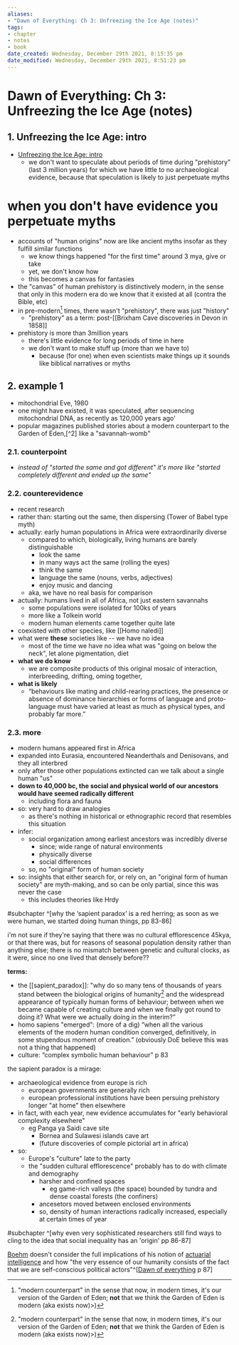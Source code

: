 ```yaml
---
aliases: 
- "Dawn of Everything: Ch 3: Unfreezing the Ice Age (notes)"
tags: 
- chapter
- notes
- book
date_created: Wednesday, December 29th 2021, 8:15:35 pm
date_modified: Wednesday, December 29th 2021, 8:51:23 pm
---
```


# Dawn of Everything: Ch 3: Unfreezing the Ice Age (notes)

## 1. Unfreezing the Ice Age: intro

- [Unfreezing the Ice Age: intro](unfreezing_the_ice_age_intro.md)
	- we don't want to speculate about periods of time during "prehistory" (last 3 million years) for which we have little to no archaeological evidence, because that speculation is likely to just perpetuate myths

# when you don't have evidence you perpetuate myths

- accounts of "human origins" now are like ancient myths insofar as they fulfill similar functions
	- we know things happened "for the first time" around 3 mya, give or take
	- yet, we don't know how
	- this becomes a canvas for fantasies
- the "canvas" of human prehistory is distinctively modern, in the sense that only in this modern era do we know that it existed at all (contra the Bible, etc)
- in pre-modern[^1] times, there wasn't "prehistory", there was just "history"
	- "prehistory" as a term: post-[[Brixham Cave discoveries in Devon in 1858]]
- prehistory is more than 3million years
	- there's little evidence for long periods of time in here
	- we don't want to make stuff up (more than we have to)
		- because (for one) when even scientists make things up it sounds like biblical narratives or myths

## 2. example 1

- mitochondrial Eve, 1980
- one might have existed, it was speculated, after sequencing mitochondrial DNA, as recently as 120,000 years ago'
- popular magazines published stories about a modern counterpart to the Garden of Eden,[^2] like a "savannah-womb"

### 2.1. counterpoint

- *instead of "started the same and got different" it's more like "started completely different and ended up the same"*

### 2.2. counterevidence

- recent research
- rather than: starting out the same, then dispersing (Tower of Babel type myth)
- actually: early human populations in Africa were extraordinarily diverse
	- compared to which, biologically, living humans are barely distinguishable
		- look the same
		- in many ways act the same (rolling the eyes)
		- think the same
		- language the same (nouns, verbs, adjectives)
		- enjoy music and dancing
	- aka, we have no real basis for comparison
- actually: humans lived in all of Africa, not just eastern savannahs
	- some populations were isolated for 100ks of years
	- more like a Tolkein world
	- modern human elements came together quite late
- coexisted with other species, like [[Homo naledi]]
- what were **these** societies like -- we have no idea
	- most of the time we have no idea what was "going on below the neck", let alone pigmentation, diet
- **what we do know**
	- we are composite products of this original mosaic of interaction, interbreeding, drifting, oming together,
- **what is likely**
	- “behaviours like mating and child-rearing practices, the presence or absence of dominance hierarchies or forms of language and proto-language must have varied at least as much as physical types, and probably far more.”

### 2.3. more

- modern humans appeared first in Africa
- expanded into Eurasia, encountered Neanderthals and Denisovans, and they all interbred
- only after those other populations extincted can we talk about a single human "us"
- **down to 40,000 bc, the social and physical world of our ancestors would have seemed radically different**
	- including flora and fauna
- so: very hard to draw analogies
	- as there's nothing in historical or ethnographic record that resembles this situation
- infer:
	- social organization among earliest ancestors was incredibly diverse
		- since; wide range of natural environments
		- physically diverse
		- social differences
	- so, no "original" form of human society
- so: insights that either search for, or rely on, an "original form of human society" are myth-making, and so can be only partial, since this was never the case
	- this includes theories like Hrdy

[^1]: "modern counterpart" in the sense that now, in modern times, it's our version of the Garden of Eden; **not** that we think the Garden of Eden is modern (aka exists now)>)

#subchapter ^[why the ‘sapient paradox’ is a red herring; as soon as we were human, we started doing human things, pp 83-86]

i'm not sure if they're saying that there was no cultural efflorescence 45kya, or that there was, but for reasons of seasonal population density rather than anything else; there is no mismatch between genetic and cultural clocks, as it were, since no one lived that densely before??

**terms:**

- the [[sapient_paradox]]: "why do so many tens of thousands of years stand between the biological origins of humanity[^1] and the widespread appearance of typically human forms of behaviour; between when we became capable of creating culture and when we finally got round to doing it? What were we actually doing in the interim?”
- homo sapiens "emerged": (more of a dig) “when all the various elements of the modern human condition converged, definitively, in some stupendous moment of creation.” (obviously DoE believe this was not a thing that happened)
- culture: “complex symbolic human behaviour” p 83

the sapient paradox is a mirage:

- archaeological evidence from europe is rich
	- european governments are generally rich
	- european professional institutions have been persuing prehistory longer "at home" then elsewhere
- in fact, with each year, new evidence accumulates for "early behavioral complexity elsewhere"
	- eg Panga ya Saidi cave site
		- Bornea and Sulawesi islands cave art
		- (future discoveries of comple pictorial art in africa)
- so:
	- Europe's "culture" late to the party
	- the "sudden cultural efflorescence" probably has to do with climate and demography
		- harsher and confined spaces
			- eg game-rich valleys (the space) bounded by tundra and dense coastal forests (the confiners)
		- ancesetors moved between enclosed environments
		- so, density of human interactions radically increased, especially at certain times of year

#subchapter ^[why even very sophisticated researchers still find ways to cling to the idea that social inequality has an 'origin' pp 86-87]

[Boehm](boehm_christopher.md) doesn't consider the full implications of his notion of [actuarial intelligence](actuarial_intelligence.md) and how "the very essence of our humanity consists of the fact that we are self-conscious political actors"^[[Dawn of everything](dawn_of_everything_graeber_wengrow.md) p 87]

